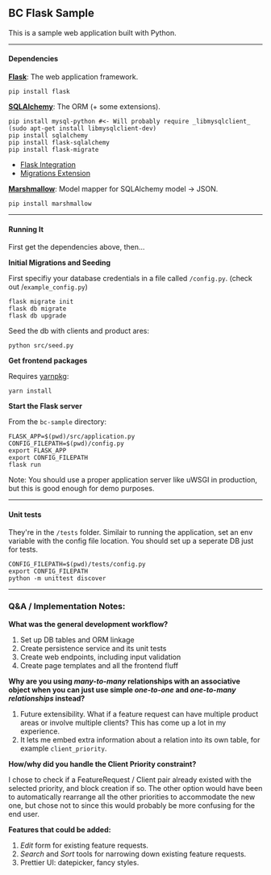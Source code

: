 ## BC Flask Sample
This is a sample web application built with Python.

---

#### Dependencies


**[Flask](http://flask.pocoo.org/docs/0.12/quickstart/)**: The web application framework.

```
pip install flask
```

**[SQLAlchemy](https://www.sqlalchemy.org/)**:  The ORM (+ some extensions).

```
pip install mysql-python #<- Will probably require _libmysqlclient_ (sudo apt-get install libmysqlclient-dev)
pip install sqlalchemy
pip install flask-sqlalchemy
pip install flask-migrate
```

- [Flask Integration](http://flask.pocoo.org/docs/0.12/quickstart/)
- [Migrations Extension](https://flask-migrate.readthedocs.io/en/latest/)

**[Marshmallow](https://marshmallow.readthedocs.io/en/latest/)**:  Model mapper for SQLAlchemy model -> JSON.

```
pip install marshmallow
```

---

#### Running It

First get the dependencies above, then...

**Initial Migrations and Seeding**

First specifiy your database credentials in a file called `/config.py`. (check out /`example_config.py`)

```
flask migrate init
flask db migrate
flask db upgrade
```

Seed the db with clients and product ares:

```
python src/seed.py
```

**Get frontend packages**

Requires [yarnpkg](https://yarnpkg.com/lang/en/docs/install/):
```
yarn install
```

**Start the Flask server**

From the `bc-sample` directory:
```
FLASK_APP=$(pwd)/src/application.py
CONFIG_FILEPATH=$(pwd)/config.py
export FLASK_APP
export CONFIG_FILEPATH
flask run
```
Note: You should use a proper application server like uWSGI in production, but this is good enough for demo purposes.

---

#### Unit tests
They're in the `/tests` folder. Similair to running the application, set an env variable with the config file location. You should set up a seperate DB just for tests.
```
CONFIG_FILEPATH=$(pwd)/tests/config.py
export CONFIG_FILEPATH
python -m unittest discover
```

---

### Q&A / Implementation Notes:
**What was the general development workflow?**

1. Set up DB tables and ORM linkage
2. Create persistence service and its unit tests
3. Create web endpoints, including input validation
4. Create page templates and all the frontend fluff

**Why are you using _many-to-many_ relationships with an associative object when you can just use simple _one-to-one_ and _one-to-many relationships_ instead?**

1. Future extensibility. What if a feature request can have multiple product areas or involve multiple clients? This has come up a lot in my experience.
2. It lets me embed extra information about a relation into its own table, for example `client_priority`.

**How/why did you handle the Client Priority constraint?**

I chose to check if a FeatureRequest / Client pair already existed with the selected priority, and block creation if so. The other option would have been to automatically rearrange all the other priorities to accommodate the new one, but chose not to since this would probably be more confusing for the end user.

**Features that could be added:**

1. _Edit_ form for existing feature requests.
2. _Search_ and _Sort_ tools for narrowing down existing feature requests.
3. Prettier UI: datepicker, fancy styles.